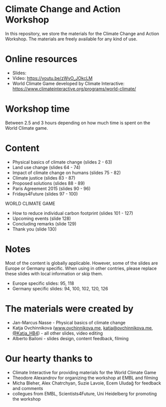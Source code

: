 # Climate Change and Action Workshop

In this repository, we store the materials for the Climate Change and Action Workshop. The materials are freely available for any kind of use.

# Online resources

* Slides: 
* Video: https://youtu.be/zWyO_JOkcLM
* World Climate Game developed by Climate Interactive: https://www.climateinteractive.org/programs/world-climate/

# Workshop time

Between 2.5 and 3 hours depending on how much time is spent on the World Climate game.

# Content

* Physical basics of climate change (slides 2 - 63)
* Land use change (slides 64 - 74)
* Impact of climate change on humans (slides 75 - 82)
* Climate justice (slides 83 - 87)
* Proposed solutions (slides 88 - 89)
* Paris Agreement 2015 (slides 90 - 96)
* Fridays4Future (slides 97 - 100)

WORLD CLIMATE GAME

* How to reduce individual carbon footprint (slides 101 - 127)
* Upcoming events (slide 128)
* Concluding remarks (slide 129)
* Thank you (slide 130)

# Notes

Most of the content is globally applicable. However, some of the slides are Europe or Germany specific. When using in other contries, please replace these slides with local information or skip them.

* Europe specific slides: 95, 118
* Germany specific slides: 94, 100, 102, 120, 126

# The materials were created by

* Jan-Marcus Nasse - Physical basics of climate change
* Katja Ovchinnikova (www.ovchinnikova.me, katja@ovchinnikova.me, [@Katja_HB4](https://twitter.com/katja_hb4)) - all other slides, video editing
* Alberto Bailoni - slides design, content feedback, filming

# Our hearty thanks to

* Climate Interactive for providing materials for the World Climate Game
* Theodore Alexandrov for organizing the workshop at EMBL and filming
* Micha Bleher, Alex Chatrchyan, Suzie Lavoie, Ecem Uludağ for feedback and comments
* collegues from EMBL, Scientists4Future, Uni Heidelberg for promoting the workshop
